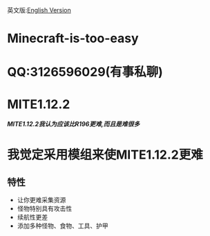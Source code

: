 英文版:[English Version](https://github.com/l3126596029/Minecraft-is-too-easy/blob/master/README_English.md)
# Minecraft-is-too-easy
# QQ:3126596029(有事私聊)
# MITE1.12.2
**_MITE1.12.2我认为应该比R196更难,而且是难很多_**
# 我觉定采用模组来使MITE1.12.2更难
## 特性
* 让你更难采集资源
* 怪物特别具有攻击性
* 续航性更差
* 添加多种怪物、食物、工具、护甲

